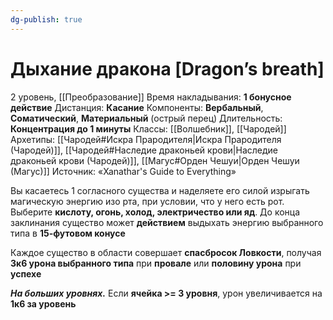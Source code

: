 ```yaml
---
dg-publish: true
---
```

# Дыхание дракона [Dragon’s breath]
2 уровень, [[Преобразование]]
Время накладывания: **1 бонусное действие**
Дистанция: **Касание**
Компоненты: **Вербальный**, **Соматический**, **Материальный** (острый перец)
Длительность: **Концентрация до 1 минуты**
Классы: [[Волшебник]], [[Чародей]]
Архетипы: [[Чародей#Искра Прародителя|Искра Прародителя (Чародей)]], [[Чародей#Наследие драконьей крови|Наследие драконьей крови (Чародей)]], [[Магус#Орден Чешуи|Орден Чешуи (Магус)]]
Источник: «Xanathar's Guide to Everything»

Вы касаетесь 1 согласного существа и наделяете его силой изрыгать магическую энергию изо рта, при условии, что у него есть рот. Выберите **кислоту, огонь, холод, электричество или яд**. До конца заклинания существо может **действием** выдыхать энергию выбранного типа в **15-футовом конусе**

Каждое существо в области совершает **спасбросок Ловкости**, получая **3к6 урона выбранного типа** при **провале** или **половину урона** при **успехе**

**_На больших уровнях._** Если **ячейка >= 3 уровня**, урон увеличивается на **1к6 за уровень**